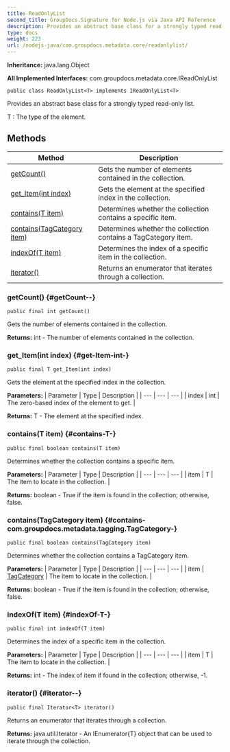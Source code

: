```yaml
---
title: ReadOnlyList
second_title: GroupDocs.Signature for Node.js via Java API Reference
description: Provides an abstract base class for a strongly typed read-only list.
type: docs
weight: 223
url: /nodejs-java/com.groupdocs.metadata.core/readonlylist/
---
```

**Inheritance:**
java.lang.Object

**All Implemented Interfaces:**
com.groupdocs.metadata.core.IReadOnlyList
```
public class ReadOnlyList<T> implements IReadOnlyList<T>
```

Provides an abstract base class for a strongly typed read-only list.

 T : The type of the element.
## Methods

| Method | Description |
| --- | --- |
| [getCount()](#getCount--) | Gets the number of elements contained in the collection. |
| [get_Item(int index)](#get-Item-int-) | Gets the element at the specified index in the collection. |
| [contains(T item)](#contains-T-) | Determines whether the collection contains a specific item. |
| [contains(TagCategory item)](#contains-com.groupdocs.metadata.tagging.TagCategory-) | Determines whether the collection contains a TagCategory item. |
| [indexOf(T item)](#indexOf-T-) | Determines the index of a specific item in the collection. |
| [iterator()](#iterator--) | Returns an enumerator that iterates through a collection. |
### getCount() {#getCount--}
```
public final int getCount()
```


Gets the number of elements contained in the collection.

**Returns:**
int - The number of elements contained in the collection.
### get_Item(int index) {#get-Item-int-}
```
public final T get_Item(int index)
```


Gets the element at the specified index in the collection.

**Parameters:**
| Parameter | Type | Description |
| --- | --- | --- |
| index | int | The zero-based index of the element to get. |

**Returns:**
T - The element at the specified index.
### contains(T item) {#contains-T-}
```
public final boolean contains(T item)
```


Determines whether the collection contains a specific item.

**Parameters:**
| Parameter | Type | Description |
| --- | --- | --- |
| item | T | The item to locate in the collection. |

**Returns:**
boolean - True if the item is found in the collection; otherwise, false.
### contains(TagCategory item) {#contains-com.groupdocs.metadata.tagging.TagCategory-}
```
public final boolean contains(TagCategory item)
```


Determines whether the collection contains a TagCategory item.

**Parameters:**
| Parameter | Type | Description |
| --- | --- | --- |
| item | [TagCategory](../../com.groupdocs.metadata.tagging/tagcategory) | The item to locate in the collection. |

**Returns:**
boolean - True if the item is found in the collection; otherwise, false.
### indexOf(T item) {#indexOf-T-}
```
public final int indexOf(T item)
```


Determines the index of a specific item in the collection.

**Parameters:**
| Parameter | Type | Description |
| --- | --- | --- |
| item | T | The item to locate in the collection. |

**Returns:**
int - The index of  item  if found in the collection; otherwise, -1.
### iterator() {#iterator--}
```
public final Iterator<T> iterator()
```


Returns an enumerator that iterates through a collection.

**Returns:**
java.util.Iterator<T> - An  IEnumerator\{T\}  object that can be used to iterate through the collection.
